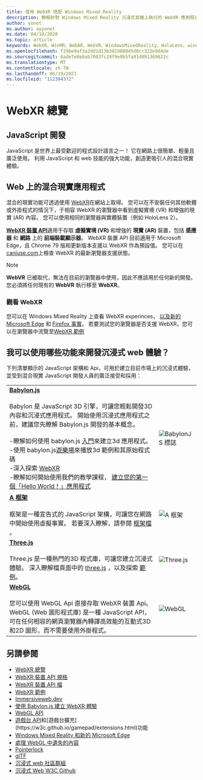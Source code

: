```yaml
---
title: 使用 WebXR 搭配 Windows Mixed Reality
description: 瞭解針對 Windows Mixed Reality 沉浸式耳機上執行的 WebXR 應用程式，使用和開發的基本概念。
author: yonet
ms.author: ayyonet
ms.date: 04/10/2020
ms.topic: article
keywords: WebXR、WinMR、WebAR、WebVR、WindowsMixedReality、HoloLens、windows mixed reality、web vr、web xr、web mr、web ar、360、360影片、360影片、360相片、360相片、360內容、沉浸式 web、immersiveweb、IW
ms.openlocfilehash: f29be9af3a2dd1d13b301988845d0cc322e9d4de
ms.sourcegitcommit: 6ade7e8ebab7003fc24f9e0b5fa81d091369622c
ms.translationtype: MT
ms.contentlocale: zh-TW
ms.lasthandoff: 06/19/2021
ms.locfileid: "112394372"
---
```

# <a name="webxr-overview"></a>WebXR 總覽

## <a name="javascript-development"></a>JavaScript 開發

JavaScript 是世界上最受歡迎的程式設計語言之一！ 它在網路上很簡單、輕量且廣泛使用。 利用 JavaScript 和 web 技能的強大功能，創造更吸引人的混合現實體驗。

## <a name="mixed-reality-applications-on-the-web"></a>Web 上的混合現實應用程式

混合的現實功能可透過使用 [WebXR](webxr-overview.md)在網站上取得。 您可以在不安裝任何其他軟體或外掛程式的情況下，于相容 WebXR 的瀏覽器中看到虛擬實境 (VR) 和增強的現實 (AR) 內容。 您可以使用相同的瀏覽器與實體裝置（例如 HoloLens 2）。

[**WebXR 裝置 API**](https://www.w3.org/TR/webxr/)適用于存取 **虛擬實境 (VR)** 和增強的 **現實 (AR)** 裝置，包括 **感應器** 和 **網路** 上的 **前端裝載顯示器**。 WebXR 裝置 API 目前適用于 Microsoft Edge，且 Chrome 79 版和更新版本支援以 WebXR 作為預設值。 您可以在 [caniuse.com](https://caniuse.com/#search=webxr)上檢查 WebXR 的最新瀏覽器支援狀態。

> [!NOTE]
> **WebVR** 已被取代，無法在目前的瀏覽器中使用，因此不應該用於任何新的開發。 您必須將任何現有的 **WebVR** 執行移至 **WebXR**。

### <a name="viewing-webxr"></a>觀看 WebXR

您可以在 Windows Mixed Reality 上查看 WebXR experinces， [以及新的 Microsoft Edge](../../whats-new/new-microsoft-edge.md) 和 [Firefox 事實](https://mixedreality.mozilla.org/firefox-reality/)。
若要測試您的瀏覽器是否支援 WebXR，您可以在瀏覽器中流覽至[WebXR 範例](https://immersive-web.github.io/webxr-samples/)

## <a name="what-can-i-use-to-develop-immersive-web-experiences"></a>我可以使用哪些功能來開發沉浸式 web 體驗？

下列清單顯示的 JavaScript 架構和 Api，可用於建立目前市場上的沉浸式體驗，並受到混合現實 JavaScript 開發人員的廣泛接受和採用：

|  |  |
| --- | --- |
|[**Babylon.js**](https://doc.babylonjs.com/)<br/><br/> Babylon 是 JavaScript 3D 引擎，可讓您輕鬆開發3D 內容和沉浸式應用程式。 開始使用沉浸式應用程式之前，建議您先瞭解 Babylon.js 開發的基本概念。<br/><br/>-瞭解如何使用 babylon.js [入門](https://doc.babylonjs.com/start)來建立3d 應用程式。<br/>-使用 babylon.js[遊樂場](https://doc.babylonjs.com/examples/)來播放3d 範例和其原始程式碼<br/>-深入探索 [WebXR](https://doc.babylonjs.com/divingDeeper/webXR)<br/>-瞭解如何開始使用我們的教學課程， [建立您的第一個「Hello World！」應用程式](tutorials/babylonjs-webxr-helloworld/introduction-01.md)|![BabylonJS 標誌](images/babylon.js.example.png) |
|[**A 框架**](https://aframe.io/) <br/><br/>框架是一種宣告式的 JavaScript 架構，可讓您在網路中開始使用虛擬事實。 若要深入瞭解，請參閱 [框架檔](https://aframe.io/docs/1.2.0/introduction/) 。 |![A 框架](images/a-frame.example.png)  |
|[**Three.js**](https://threejs.org) <br/><br/>Three.js 是一種熱門的3D 程式庫，可讓您建立沉浸式體驗。 深入瞭解檔頁面中的 [three.js](https://threejs.org/docs/index.html#manual/en/introduction/Creating-a-scene) ，以及探索 [範例](https://threejs.org/examples/#webgl_animation_cloth)。 |![Three.js](images/three.js.example.png)  |
|[**WebGL**](https://developer.mozilla.org/en-US/docs/Web/API/WebGL_API)  <br/><br/>您可以使用 WebGL Api 直接存取 WebXR 裝置 Api。 WebGL (Web 圖形程式庫) 是一種 JavaScript API，可在任何相容的網頁瀏覽器內轉譯高效能的互動式3D 和2D 圖形，而不需要使用外掛程式。 |![WebGL](images/webgl.example.png)  |

## <a name="see-also"></a>另請參閱

* [WebXR 總覽](webxr-overview.md)
* [WebXR 裝置 API 規格](https://immersive-web.github.io/webxr/)
* [WebXR 裝置 API 檔](https://developer.mozilla.org/en-US/docs/Web/API/WebXR_Device_API)
* [WebXR 範例](https://immersive-web.github.io/webxr-samples/)
* [Immersiveweb.dev](https://immersiveweb.dev/)
* [使用 Babylon.js 建立 WebXR 體驗](https://doc.babylonjs.com/how_to/introduction_to_webxr)
* [WebGL API](/previous-versions/windows/internet-explorer/ie-developer/dev-guides/bg182648(v=vs.85))
* [遊戲台 API](https://msdn.microsoft.com/library/dn743630(v=vs.85).aspx)和[遊戲台擴充](https://w3c.github.io/gamepad/extensions.html)功能
* [Windows Mixed Reality 和新的 Microsoft Edge](../../whats-new/new-microsoft-edge.md)
* [處理 WebGL 中遺失的內容](https://www.khronos.org/webgl/wiki/HandlingContextLost)
* [Pointerlock](https://www.w3.org/TR/pointerlock/)
* [glTF](https://www.khronos.org/gltf)
* [沉浸式 web 社區群組](https://www.w3.org/community/immersive-web/)
* [沉浸式 Web W3C Github](https://github.com/immersive-web)